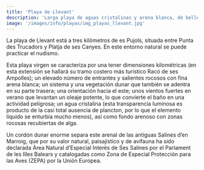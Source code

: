```yaml
---
title: 'Playa de Llevant'
description: 'Larga playa de aguas cristalinas y arena blanca, de belleza a la par que Illetas, pero con rincones más tranquilos y zonas donde practicar el nudismo'
image: '/images/info/playas/img_playas_llevant.jpg'
---
```



La playa de Llevant está a tres kilómetros de es Pujols, situada entre Punta des Trucadors y Platja de ses Canyes. En este entorno natural se puede practicar el nudismo.

Esta playa virgen se caracteriza por una tener dimensiones kilométricas (en esta extensión se hallará su tramo costero más turístico Racó de ses Ampolles); un elevado número de entrantes y salientes rocosos con fina arena blanca; un sistema y una vegetación dunar que también se adentra en su parte trasera; una orientación hacia el este; unos vientos fuertes en verano que levantan un oleaje potente, lo que convierte el baño en una actividad peligrosa; un agua cristalina (esta transparencia luminosa es producto de la casi total ausencia de plancton, por lo que el elemento líquido se enturbia mucho menos), así como fondo arenoso con zonas rocosas recubiertas de alga. 

Un cordón dunar enorme separa este arenal de las antiguas Salines d’en Marroig, que por su valor natural, paisajístico y de avifauna ha sido declarada Àrea Natural d’Especial Interès de Ses Salines por el Parlament de les Illes Balears y catalogadas como Zona de Especial Protección para las Aves (ZEPA) por la Unión Europea.